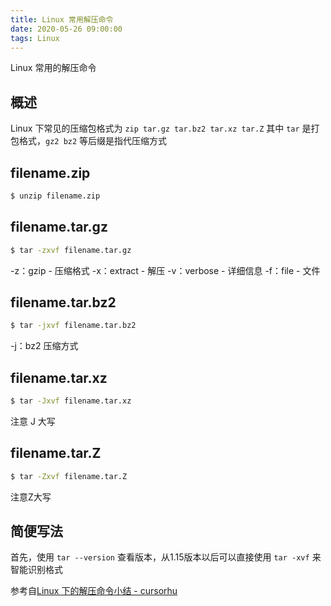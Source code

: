 ```yaml
---
title: Linux 常用解压命令
date: 2020-05-26 09:00:00
tags: Linux
---
```

Linux 常用的解压命令
<!-- more -->
## 概述

Linux 下常见的压缩包格式为 `zip tar.gz tar.bz2 tar.xz tar.Z`
其中 `tar` 是打包格式，`gz2 bz2` 等后缀是指代压缩方式

## filename.zip

```bash
$ unzip filename.zip
```

## filename.tar.gz

```bash
$ tar -zxvf filename.tar.gz
```

-z：gzip - 压缩格式
-x：extract - 解压
-v：verbose - 详细信息
-f：file - 文件

## filename.tar.bz2

```bash
$ tar -jxvf filename.tar.bz2
```

-j：bz2 压缩方式

## filename.tar.xz

```bash
$ tar -Jxvf filename.tar.xz
```

注意 J 大写

## filename.tar.Z

```bash
$ tar -Zxvf filename.tar.Z
```

注意Z大写

## 简便写法

首先，使用 `tar --version` 查看版本，从1.15版本以后可以直接使用 `tar -xvf` 来智能识别格式

参考自[Linux 下的解压命令小结 - cursorhu](https://www.cnblogs.com/cursorhu/p/5891699.html)